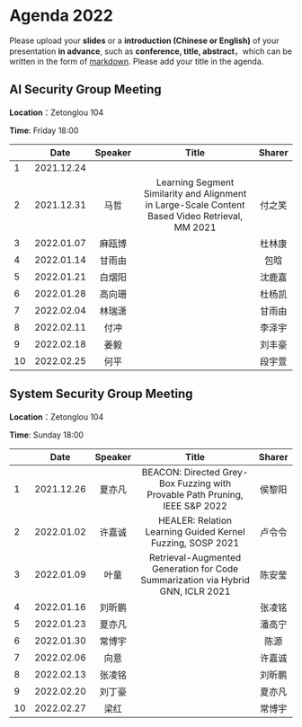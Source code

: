 

# Agenda 2022
Please upload your **slides** or a **introduction (Chinese or English)** of your presentation **in advance**,
such as **conference, title, abstract**，which can be written in the form of [markdown](http://sspai.com/25137). Please add your title in the agenda.


## AI Security Group Meeting
**Location**：Zetonglou 104

**Time**: Friday 18:00

<div id="ai-sec">

||Date|Speaker|Title|Sharer|
|---|:---:|:---:|:---:|:---:| 
|1|2021.12.24||||
|2|2021.12.31|马哲|Learning Segment Similarity and Alignment in Large-Scale Content Based Video Retrieval, MM 2021|付之笑|
|3|2022.01.07|麻瓯博||杜林康|
|4|2022.01.14|甘雨由||包晗|
|5|2022.01.21|白熠阳||沈鹿嘉|
|6|2022.01.28|高向珊||杜杨凯|
|7|2022.02.04|林瑞潇||甘雨由|
|8|2022.02.11|付冲||李泽宇|
|9|2022.02.18|姜毅||刘丰豪|
|10|2022.02.25|何平||段宇萱|


<!--
pending: '包晗', '张云若', '邱鹏宇', '马哲', '白熠阳', '杜天宇', '张曜', '姜毅', '段宇萱', '虞楚尔', '杜林康', '王博', '沈鹿嘉', '杜杨凯', '付冲', '王粒', '李泽宇'
total: ['李泽宇', '甘雨由', '伍一鸣', '高向珊', '林瑞潇', '施程辉', '唐嘉蔚', '付之笑', '包晗', '张云若', '何平', '邱鹏宇', '马哲', '白熠阳', '杜天宇', '张曜', '姜毅', '段宇萱', '虞楚尔', '杜林康', '王博', '沈鹿嘉', '杜杨凯', '付冲', '王粒']
-->
</div>

## System Security Group Meeting
**Location**：Zetonglou 104

**Time**: Sunday 18:00

<div id="system-sec">

 
||Date|Speaker|Title|Sharer|
|---|:---:|:---:|:---:|:---:|
|1|2021.12.26|夏亦凡|BEACON: Directed Grey-Box Fuzzing with Provable Path Pruning, IEEE S&P 2022|侯黎阳|
|2|2022.01.02|许嘉诚|HEALER: Relation Learning Guided Kernel Fuzzing, SOSP 2021|卢令令|
|3|2022.01.09|叶童|Retrieval-Augmented Generation for Code Summarization via Hybrid GNN, ICLR 2021|陈安莹|
|4|2022.01.16|刘昕鹏||张凌铭|
|5|2022.01.23|夏亦凡||潘高宁|
|6|2022.01.30|常博宇||陈源|
|7|2022.02.06|向意||许嘉诚|
|8|2022.02.13|张凌铭||刘昕鹏|
|9|2022.02.20|刘丁豪||夏亦凡|
|10|2022.02.27|梁红||常博宇|

<!--
pending: '付丽嫆', '刘倩君', '潘高宁', '张凌铭', '陈越尧', '吕晨阳', '叶童', '王琴应', '陈源', '卢令令', '陈安莹'
total: ['刘丁豪', '许嘉诚', '刘沛宇', '夏亦凡', '刘昕鹏', '梁红', '常博宇', '侯黎阳', '向意', '付丽嫆', '刘倩君', '潘高宁', '张凌铭', '陈越尧', '吕晨阳', '陈源', '叶童', '王琴应', '卢令令', '陈安莹']
-->
  
</div>



